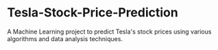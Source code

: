 # Tesla-Stock-Price-Prediction
A Machine Learning project to predict Tesla's stock prices using various algorithms and data analysis techniques.
